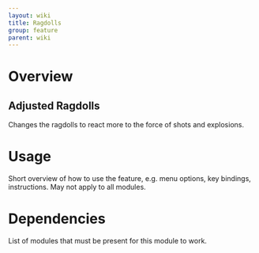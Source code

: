 ```yaml
---
layout: wiki
title: Ragdolls
group: feature
parent: wiki
---
```

# Overview
## Adjusted Ragdolls
Changes the ragdolls to react more to the force of shots and explosions.

# Usage
Short overview of how to use the feature, e.g. menu options, key bindings, 
instructions. May not apply to all modules.

# Dependencies
List of modules that must be present for this module to work.
